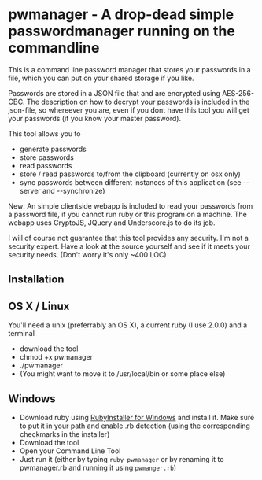 pwmanager - A drop-dead simple passwordmanager running on the commandline
=========================================================================

This is a command line password manager that stores your passwords in a file, which you 
can put on your shared storage if you like.

Passwords are stored in a JSON file that and are encrypted using AES-256-CBC. The description
on how to decrypt your passwords is included in the json-file, so whereever you are, even if
you dont have this tool you will get your passwords (if you know your master password).

This tool allows you to

* generate passwords
* store passwords
* read passwords
* store / read passwords to/from the clipboard (currently on osx only)
* sync passwords between different instances of this application (see --server and --synchronize)

New: An simple clientside webapp is included to read your passwords from a password file, if you cannot
run ruby or this program on a machine. The webapp uses CryptoJS, JQuery and Underscore.js to do its job.

I will of course not guarantee that this tool provides any security. I'm not a security expert. Have
a look at the source yourself and see if it meets your security needs. (Don't worry it's only ~400 LOC)

Installation
------------

OS X / Linux
------------

You'll need a unix (preferrably an OS X), a current ruby (I use 2.0.0) and a terminal

* download the tool
* chmod +x pwmanager
* ./pwmanager
* (You might want to move it to /usr/local/bin or some place else)


Windows
-------

* Download ruby using [RubyInstaller for Windows](http://rubyinstaller.org/) and install it. Make sure
  to put it in your path and enable .rb detection (using the corresponding checkmarks in the installer)
* Download the tool
* Open your Command Line Tool
* Just run it (either by typing `ruby pwmanager` or by renaming it to pwmanager.rb and running it using `pwmanger.rb`)
